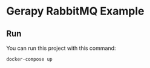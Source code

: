 # Gerapy RabbitMQ Example

## Run

You can run this project with this command:

```shell script
docker-compose up
```
